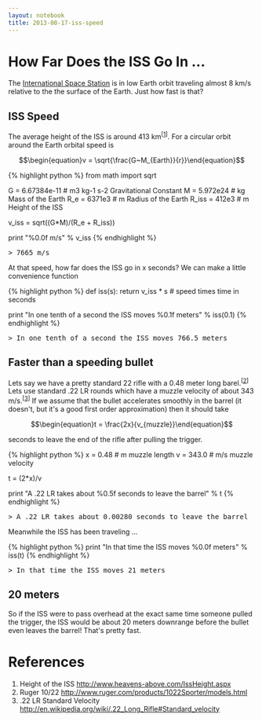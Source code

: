 ```yaml
---
layout: notebook
title: 2013-08-17-iss-speed
---
```



# How Far Does the ISS Go In ...

The [International Space Station](http://www.nasa.gov/audience/forstudents/k-4/stories/what-is-the-iss-k4.html) is in low Earth orbit traveling almost 8 km/s relative to the the surface of the Earth. Just how fast is that?

## ISS Speed

The average height of the ISS is around 413 km<sup>[<a href="#references">1</a>]</sup>. For a circular orbit around the Earth orbital speed is

$$\begin{equation}v = \sqrt{\frac{G~M_{Earth}}{r}}\end{equation}$$


{% highlight python %}
from math import sqrt

G = 6.67384e-11   # m3 kg-1 s-2  Gravitational Constant
M = 5.972e24      # kg  Mass of the Earth
R_e = 6371e3      # m   Radius of the Earth
R_iss = 412e3     # m   Height of the ISS

v_iss = sqrt((G*M)/(R_e + R_iss))

print "%0.0f m/s" % v_iss
{% endhighlight %}

<div class="output">
<pre>
<span class="prompt">&gt;</span> 7665 m/s
</pre>
</div>

At that speed, how far does the ISS go in x seconds? We can make a little convenience function


{% highlight python %}
def iss(s):
    return v_iss * s # speed times time in seconds

print "In one tenth of a second the ISS moves %0.1f meters" % iss(0.1)
{% endhighlight %}

<div class="output">
<pre>
<span class="prompt">&gt;</span> In one tenth of a second the ISS moves 766.5 meters
</pre>
</div>

## Faster than a speeding bullet

Lets say we have a pretty standard 22 rifle with a 0.48 meter long barel.<sup>[<a href="#references">2</a>]</sup> Lets use standard .22 LR rounds which have a muzzle velocity of about 343 m/s.<sup>[<a href="#references">3</a>]</sup> If we assume that the bullet accelerates smoothly in the barrel (it doesn't, but it's a good first order approximation) then it should take

$$\begin{equation}t = \frac{2x}{v_{muzzle}}\end{equation}$$

seconds to leave the end of the rifle after pulling the trigger.


{% highlight python %}
x = 0.48   # m  muzzle length
v = 343.0  # m/s muzzle velocity

t = (2*x)/v

print "A .22 LR takes about %0.5f seconds to leave the barrel" % t
{% endhighlight %}

<div class="output">
<pre>
<span class="prompt">&gt;</span> A .22 LR takes about 0.00280 seconds to leave the barrel
</pre>
</div>

Meanwhile the ISS has been traveling ...


{% highlight python %}
print "In that time the ISS moves %0.0f meters" % iss(t)
{% endhighlight %}

<div class="output">
<pre>
<span class="prompt">&gt;</span> In that time the ISS moves 21 meters
</pre>
</div>

## 20 meters

So if the ISS were to pass overhead at the exact same time someone pulled the trigger, the ISS would be about 20 meters downrange before the bullet even leaves the barrel! That's pretty fast.


# References

 1. Height of the ISS <http://www.heavens-above.com/IssHeight.aspx>
 1. Ruger 10/22 <http://www.ruger.com/products/1022Sporter/models.html>
 1. .22 LR Standard Velocity <http://en.wikipedia.org/wiki/.22_Long_Rifle#Standard_velocity>


